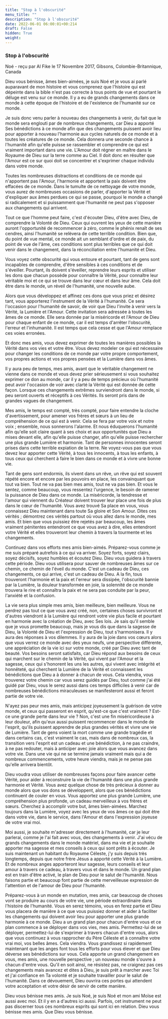 ```yaml
---
title: "Stop à l'obscurité"
menu_title: ""
description: "Stop à l'obscurité"
date: 2022-06-01 06:00:01+00:214
draft: False
hidden: True
weight:
---
```

### Stop à l'obscurité

Noé - reçu par Al Fike le 17 Novembre 2017, Gibsons, Colombie-Britannique, Canada

Dieu vous bénisse, âmes bien-aimées, je suis Noé et je vous ai parlé auparavant de mon histoire et vous comprenez que l'histoire qui est dépeinte dans la bible n'est pas correcte à tous points de vue et pourtant le déluge est venu sur ce monde. Il y a eu de grands changements dans ce monde à cette époque de l'histoire et de l'existence de l'humanité sur ce monde.

Je suis donc venu parler à nouveau des changements à venir, du fait que le monde sera englouti par de nombreux changements, car Dieu a apporté Ses bénédictions à ce monde afin que des changements puissent avoir lieu pour apporter à nouveau l'harmonie aux cycles naturels de ce monde et à toutes les créatures de ce monde. Cela donnera une seconde chance à l'humanité afin qu'elle puisse se rassembler et comprendre ce qui est vraiment important dans une vie. L'Amour doit régner en maître dans le Royaume de Dieu sur la terre comme au Ciel. Il doit donc en résulter que l'Amour est ce sur quoi doit se concentrer et s'exprimer chaque individu dans votre monde.

Toutes les nombreuses distractions et conditions de ce monde qui n'apportent pas l'Amour, l'harmonie et apportent la paix doivent être effacées de ce monde. Dans le tumulte de ce nettoyage de votre monde, vous aurez de nombreuses occasions de parler, d'apporter la Vérité et d'expliquer aux âmes perdues ce qui se passe, pourquoi le monde a changé si radicalement et si puissamment que l'humanité ne peut pas s'opposer aux changements qui arrivent.

Tout ce que l'homme peut faire, c'est d'écouter Dieu, d'être avec Dieu, de comprendre la Volonté de Dieu. Ceux qui ouvrent les yeux de cette manière auront l'opportunité de recommencer à zéro, comme le phénix renaît de ses cendres, ainsi l'humanité se relèvera de cette terrible condition. Bien que, du point de vue mental, ce monde ait un semblant d'ordre et de paix, du point de vue de l'âme, ces conditions sont plus terribles que ce qui doit venir dans le changement, dans la réconciliation entre l'humanité et Dieu.

Vous voyez cette obscurité qui vous entoure et pourtant, tant de gens sont incapables de comprendre, d'être sensibles à ces conditions et de s'éveiller. Pourtant, ils doivent s'éveiller, reprendre leurs esprits et utiliser les dons que chacun possède pour connaître la Vérité, pour connaître leur véritable moi et ce qui se trouve dans leur cœur et dans leur âme. Cela doit être dans le monde, un réveil de l'humanité, une nouvelle aube.

Alors que vous développez et affinez ces dons que vous priez et désirez tant, vous apporterez l'instrument de la Vérité à l'humanité. Ce sera l'occasion pour l'humanité de savoir, de voir que Dieu l'invite à venir vers la Vérité, la Lumière et l'Amour. Cette invitation sera adressée à toutes les âmes de ce monde. Elle sera donnée par la miséricorde et l'Amour de Dieu pour chaque enfant de ce monde, car il est temps d'arrêter l'obscurité, l'erreur et l'inhumanité. Il est temps que cela cesse et que l'Amour remplace ces voies erronées.

Et donc mes amis, vous devez exprimer de toutes les manières possibles la Vérité dans vos vies et votre être. Vous devez modeler ce qui est nécessaire pour changer les conditions de ce monde par votre propre comportement, vos propres actions et vos propres pensées et la Lumière dans vos âmes.

Il y aura peu de temps, mes amis, avant que le véritable changement ne vienne dans ce monde et vous devez prier sérieusement si vous souhaitez exprimer ce don au monde, car il y a peu de temps précieux où l'humanité peut avoir l'occasion de voir avec clarté la Vérité qui est donnée de cette façon. Lorsque ces changements extrêmes surviendront dans le monde, si peu seront ouverts et réceptifs à ces Vérités. Ils seront pris dans de grandes vagues de changement.

Mes amis, le temps est compté, très compté, pour faire entendre la cloche d'avertissement, pour amener vos frères et sœurs à un lieu de compréhension de ce qui est à venir. Cela se fera par votre voix et notre voix ; ensemble, nous sonnerons l'alarme. Et nous éduquerons l'humanité afin qu'elle soit claire quant à ses choix et aux opportunités que Dieu a mises devant elle, afin qu'elle puisse changer, afin qu'elle puisse rechercher une plus grande Lumière et harmonie. Tant de personnes innocentes seront prises dans cette terrible expiation de la terre. Ne voyez-vous pas que vous devez leur apporter cette Vérité, à tous les innocents, à tous les enfants, à tous ceux qui cherchent à faire le bien dans ce monde et à vivre une bonne vie.

Tant de gens sont endormis, ils vivent dans un rêve, un rêve qui est souvent répété encore et encore par les pouvoirs en place, les convainquant que tout va bien. Tout ne va pas bien mes amis, tout ne va pas bien. Et vous le sentez, comme beaucoup, vous ressentez l'urgence, le besoin de ramener la puissance de Dieu dans ce monde. La miséricorde, la tendresse et l'amour qui viennent du Créateur doivent trouver leur place une fois de plus dans le cœur de l'humanité. Vous avez trouvé Sa place en vous, vous connaissez Dieu maintenant dans toute Sa gloire et Son Amour. Dites ces vérités ; démontrez ces vérités partout où vous allez dans le monde, mes amis. Et bien que vous puissiez être rejetés par beaucoup, les âmes vraiment pénitentes entendront ce que vous avez à dire, elles entendront votre Vérité et elles trouveront leur chemin à travers la tourmente et les changements.

Continuez dans vos efforts mes amis bien-aimés. Préparez-vous comme je me suis préparé autrefois à ce qui va arriver. Soyez forts, soyez clairs, soyez décisifs, soyez humbles et écoutez Dieu. Dieu vous guidera à travers cette période. Dieu vous utilisera pour sauver de nombreuses âmes sur ce chemin, ce chemin de l'éveil du monde. C'est un cadeau de Dieu, ces changements, ce qui arrive, c'est un cadeau de Dieu. A la fin, tous trouveront l'harmonie et la paix et l'erreur sera dissipée, l'obscurité bannie par la Lumière, la douleur transformée en joie, la solennité de ce monde trouvera le rire et connaîtra la paix et ne sera pas conduite par la peur, l'anxiété et la confusion.

La vie sera plus simple mes amis, bien meilleure, bien meilleure. Vous ne perdrez pas tout ce que vous avez créé, non, certaines choses survivront et d'autres viendront à la Lumière qui rendront votre vie plus facile et pourtant en harmonie avec la création de Dieu, avec Ses lois. Je sais qu'il semble que je vous promette beaucoup, mais je vous dis que dans la sagesse de Dieu, la Volonté de Dieu et l'expression de Dieu, tout s'harmonisera. Il y aura des réponses à vos dilemmes. Il y aura de la joie dans vos cœurs alors que vous verrez ce monde avec des yeux neufs, une perspective différente, une appréciation de la vie ici sur votre monde, créé par Dieu avec tant de beauté. Vos besoins seront satisfaits, car Dieu répond aux besoins de ceux qui marchent sur le chemin de la Vérité, qui vivent par l'Amour et la sagesse, ceux qui s'honorent les uns les autres, qui vivent avec intégrité et honnêteté, qui cherchent la Lumière de la Vérité et connaissent les bénédictions que Dieu a à donner à chacun de vous. Cela viendra, vous trouverez votre chemin car vous serez guidés par Dieu, tout comme j'ai été guidé par Dieu, vous le serez aussi dans ces temps difficiles à venir car de nombreuses bénédictions miraculeuses se manifesteront aussi et feront partie de votre vie.

N'ayez pas peur mes amis, mais anticipez joyeusement la guérison de votre monde, et ceux qui passeront en esprit, qu'est-ce que c'est vraiment ? Est-ce une grande perte dans leur vie ? Non, c'est une fin miséricordieuse à leur douleur, afin qu'eux aussi puissent recommencer dans le monde de l'esprit, qu'ils puissent apprendre de plus grandes vérités et vivre une vie de Lumière. Tant de gens voient la mort comme une grande tragédie et dans certains cas, c'est vraiment le cas, mais dans de nombreux cas, la transition vers l'esprit est un cadeau et une bénédiction, à ne pas craindre, à ne pas redouter, mais à anticiper avec joie alors que vous avancez dans votre vie. Dans une vie qui ne se termine jamais vraiment mais qui a de nombreux commencements, votre heure viendra, mais je ne pense pas qu'elle arrivera bientôt.

Dieu voudra vous utiliser de nombreuses façons pour faire avancer cette Vérité, pour aider à reconstruire la vie de l'humanité dans une plus grande harmonie et Vérité. Vous avez quelque chose de très précieux à donner au monde alors que vos dons se développent, alors que ces bénédictions continuent de couler en vous. Vous apportez une plus grande Lumière, une compréhension plus profonde, un cadeau merveilleux à vos frères et sœurs. Cherchez à accomplir votre but, âmes bien-aimées. Marchez toujours dans la Lumière, voyez avec les yeux de vos âmes ce qui doit être dans votre vie, dans le service, dans l'Amour et dans l'expression joyeuse de votre vrai moi.

Moi aussi, je souhaite m'adresser directement à l'humanité, car je leur parlerai, comme je l'ai fait avec vous, des changements à venir. J'ai vécu de grands changements dans le monde matériel, dans ma vie et je souhaite apporter ma sagesse et mes conseils à ceux qui sont prêts à écouter. Je suis maintenant un habitant du Royaume Céleste, j'y suis depuis très longtemps, depuis que notre frère Jésus a apporté cette Vérité à la Lumière. Et de nombreux anges apporteront leur sagesse, leurs conseils et leur amour à travers ce cadeau, à travers vous et dans le monde. Un grand plan est en train d'être activé, le plan de Dieu pour le salut de l'humanité. Nous faisons partie et beaucoup font partie de cette merveilleuse expression de l'attention et de l'amour de Dieu pour l'humanité.

Préparez-vous à un monde en mutation, mes amis, car beaucoup de choses vont se produire au cours de votre vie, une période extraordinaire dans l'histoire de l'humanité. Vous en serez témoins, vous en ferez partie et Dieu vous placera de manière à ce que vous puissiez donner et aider à faciliter les changements qui doivent avoir lieu pour apporter une plus grande harmonie à ce monde. Dieu a un grand plan pour chacun d'entre vous et ce plan commence à se déployer dans vos vies, mes amis. Permettez-lui de se déployer, permettez-lui de s'exprimer à travers chacun d'entre vous, alors que vous continuez à vous rapprocher du Père Céleste et à connaître votre vrai moi, vos belles âmes. Cela viendra. Vous grandissez si rapidement maintenant que les anges font tous les efforts pour vous élever et que Dieu déverse ses bénédictions sur vous. Cela apporte un grand changement en vous, mes amis, une nouvelle perspective ; un nouveau monde s'ouvre à chacun d'entre vous. Qu'il en soit ainsi, ne résistez pas, ne craignez pas ces changements mais avancez et dites à Dieu, je suis prêt à marcher avec Toi et j'ai confiance en Ta volonté et je souhaite travailler pour le salut de l'humanité. Dans ce dévouement, Dieu ouvrira ces portes qui attendent votre acceptation et votre désir de servir de cette manière.

Dieu vous bénisse mes amis. Je suis Noé, je suis Noé et mon ami Moïse est aussi avec moi. Et il y en a d'autres ici aussi. Parfois, cet instrument ne peut pas discerner tous ces nombreux esprits qui sont ici en relation. Dieu vous bénisse mes amis. Que Dieu vous bénisse.
